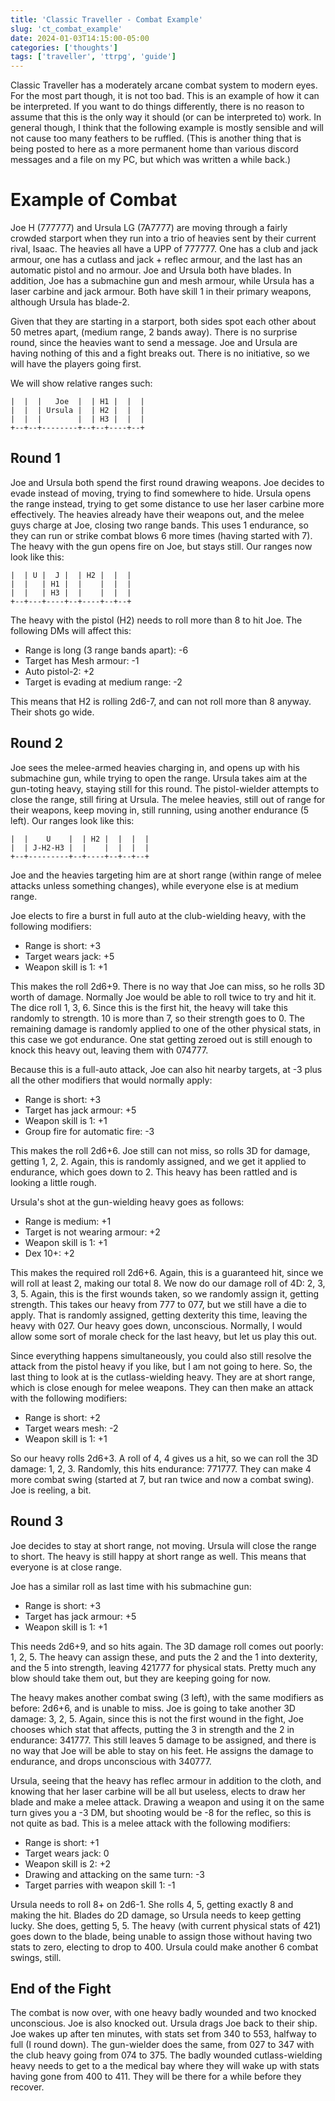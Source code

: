 ```yaml
---
title: 'Classic Traveller - Combat Example'
slug: 'ct_combat_example'
date: 2024-01-03T14:15:00-05:00
categories: ['thoughts']
tags: ['traveller', 'ttrpg', 'guide']
---
```


Classic Traveller has a moderately arcane combat system to modern eyes. For the most part though, it is not too bad. This is an example of how it can be interpreted. If you want to do things differently, there is no reason to assume that this is the only way it should (or can be interpreted to) work. In general though, I think that the following example is mostly sensible and will not cause too many feathers to be ruffled. (This is another thing that is being posted to here as a more permanent home than various discord messages and a file on my PC, but which was written a while back.)

# Example of Combat

Joe H (777777) and Ursula LG (7A7777) are moving through a fairly crowded starport when they run into a trio of heavies sent by their current rival, Isaac. The heavies all have a UPP of 777777. One has a club and jack armour, one has a cutlass and jack + reflec armour, and the last has an automatic pistol and no armour. Joe and Ursula both have blades. In addition, Joe has a submachine gun and mesh armour, while Ursula has a laser carbine and jack armour. Both have skill 1 in their primary weapons, although Ursula has blade-2.

Given that they are starting in a starport, both sides spot each other about 50 metres apart, (medium range, 2 bands away). There is no surprise round, since the heavies want to send a message. Joe and Ursula are having nothing of this and a fight breaks out. There is no initiative, so we will have the players going first.

We will show relative ranges such:
```+--+--+--------+--+--+----+--+
|  |  |   Joe  |  | H1 |  |  |
|  |  | Ursula |  | H2 |  |  |
|  |  |        |  | H3 |  |  |
+--+--+--------+--+--+----+--+
```

## Round 1
Joe and Ursula both spend the first round drawing weapons. Joe decides to evade instead of moving, trying to find somewhere to hide. Ursula opens the range instead, trying to get some distance to use her laser carbine more effectively. The heavies already have their weapons out, and the melee guys charge at Joe, closing two range bands. This uses 1 endurance, so they can run or strike combat blows 6 more times (having started with 7). The heavy with the gun opens fire on Joe, but stays still. Our ranges now look like this:
```+--+---+----+--+----+--+--+
|  | U |  J |  | H2 |  |  |
|  |   | H1 |  |    |  |  |
|  |   | H3 |  |    |  |  |
+--+---+----+--+----+--+--+
```
The heavy with the pistol (H2) needs to roll more than 8 to hit Joe. The following DMs will affect this:

* Range is long (3 range bands apart): -6
* Target has Mesh armour: -1
* Auto pistol-2: +2
* Target is evading at medium range: -2

This means that H2 is rolling 2d6-7, and can not roll more than 8 anyway. Their shots go wide.

## Round 2
Joe sees the melee-armed heavies charging in, and opens up with his submachine gun, while trying to open the range. Ursula takes aim at the gun-toting heavy, staying still for this round. The pistol-wielder attempts to close the range, still firing at Ursula. The melee heavies, still out of range for their weapons, keep moving in, still running, using another endurance (5 left). Our ranges look like this:
```+--+---------+--+----+--+--+--+
|  |    U    |  | H2 |  |  |  |
|  | J-H2-H3 |  |    |  |  |  |
+--+---------+--+----+--+--+--+
```
Joe and the heavies targeting him are at short range (within range of melee attacks unless something changes), while everyone else is at medium range.

Joe elects to fire a burst in full auto at the club-wielding heavy, with the following modifiers:

* Range is short: +3
* Target wears jack: +5
* Weapon skill is 1: +1

This makes the roll 2d6+9. There is no way that Joe can miss, so he rolls 3D worth of damage. Normally Joe would be able to roll twice to try and hit it. The dice roll 1, 3, 6. Since this is the first hit, the heavy will take this randomly to strength. 10 is more than 7, so their strength goes to 0. The remaining damage is randomly applied to one of the other physical stats, in this case we got endurance. One stat getting zeroed out is still enough to knock this heavy out, leaving them with 074777.

Because this is a full-auto attack, Joe can also hit nearby targets, at -3 plus all the other modifiers that would normally apply:

* Range is short: +3
* Target has jack armour: +5
* Weapon skill is 1: +1
* Group fire for automatic fire: -3

This makes the roll 2d6+6. Joe still can not miss, so rolls 3D for damage, getting 1, 2, 2. Again, this is randomly assigned, and we get it applied to endurance, which goes down to 2. This heavy has been rattled and is looking a little rough.

Ursula's shot at the gun-wielding heavy goes as follows:

* Range is medium: +1
* Target is not wearing armour: +2
* Weapon skill is 1: +1
* Dex 10+: +2

This makes the required roll 2d6+6. Again, this is a guaranteed hit, since we will roll at least 2, making our total 8. We now do our damage roll of 4D: 2, 3, 3, 5. Again, this is the first wounds taken, so we randomly assign it, getting strength. This takes our heavy from 777 to 077, but we still have a die to apply. That is randomly assigned, getting dexterity this time, leaving the heavy with 027. Our heavy goes down, unconscious. Normally, I would allow some sort of morale check for the last heavy, but let us play this out.

Since everything happens simultaneously, you could also still resolve the attack from the pistol heavy if you like, but I am not going to here. So, the last thing to look at is the cutlass-wielding heavy. They are at short range, which is close enough for melee weapons. They can then make an attack with the following modifiers:

* Range is short: +2
* Target wears mesh: -2
* Weapon skill is 1: +1

So our heavy rolls 2d6+3. A roll of 4, 4 gives us a hit, so we can roll the 3D damage: 1, 2, 3. Randomly, this hits endurance: 771777. They can make 4 more combat swing (started at 7, but ran twice and now a combat swing). Joe is reeling, a bit.

## Round 3
Joe decides to stay at short range, not moving. Ursula will close the range to short. The heavy is still happy at short range as well. This means that everyone is at close range.

Joe has a similar roll as last time with his submachine gun:

* Range is short: +3
* Target has jack armour: +5
* Weapon skill is 1: +1

This needs 2d6+9, and so hits again. The 3D damage roll comes out poorly: 1, 2, 5. The heavy can assign these, and puts the 2 and the 1 into dexterity, and the 5 into strength, leaving 421777 for physical stats. Pretty much any blow should take them out, but they are keeping going for now.

The heavy makes another combat swing (3 left), with the same modifiers as before: 2d6+6, and is unable to miss. Joe is going to take another 3D damage: 3, 2, 5. Again, since this is not the first wound in the fight, Joe chooses which stat that affects, putting the 3 in strength and the 2 in endurance: 341777. This still leaves 5 damage to be assigned, and there is no way that Joe will be able to stay on his feet. He assigns the damage to endurance, and drops unconscious with 340777.

Ursula, seeing that the heavy has reflec armour in addition to the cloth, and knowing that her laser carbine will be all but useless, elects to draw her blade and make a melee attack. Drawing a weapon and using it on the same turn gives you a -3 DM, but shooting would be -8 for the reflec, so this is not quite as bad. This is a melee attack with the following modifiers:

* Range is short: +1
* Target wears jack: 0
* Weapon skill is 2: +2
* Drawing and attacking on the same turn: -3
* Target parries with weapon skill 1: -1

Ursula needs to roll 8+ on 2d6-1. She rolls 4, 5, getting exactly 8 and making the hit. Blades do 2D damage, so Ursula needs to keep getting lucky. She does, getting 5, 5. The heavy (with current physical stats of 421) goes down to the blade, being unable to assign those without having two stats to zero, electing to drop to 400. Ursula could make another 6 combat swings, still.

## End of the Fight
The combat is now over, with one heavy badly wounded and two knocked unconscious. Joe is also knocked out. Ursula drags Joe back to their ship. Joe wakes up after ten minutes, with stats set from 340 to 553, halfway to full (I round down). The gun-wielder does the same, from 027 to 347 with the club heavy going from 074 to 375. The badly wounded cutlass-wielding heavy needs to get to a the medical bay where they will wake up with stats having gone from 400 to 411. They will be there for a while before they recover.
